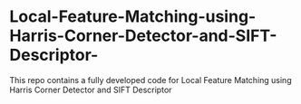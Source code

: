 # Local-Feature-Matching-using-Harris-Corner-Detector-and-SIFT-Descriptor-
This repo contains a fully developed code for Local Feature Matching using Harris Corner Detector and SIFT Descriptor 
